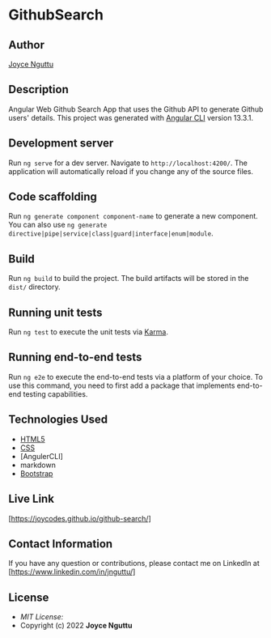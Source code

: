 # GithubSearch


## Author

[Joyce Nguttu](https://github.com/joycodes)

## Description

Angular Web Github Search App that uses the Github API to generate Github users' details.
This project was generated with [Angular CLI](https://github.com/angular/angular-cli) version 13.3.1.

## Development server

Run `ng serve` for a dev server. Navigate to `http://localhost:4200/`. The application will automatically reload if you change any of the source files.

## Code scaffolding

Run `ng generate component component-name` to generate a new component. You can also use `ng generate directive|pipe|service|class|guard|interface|enum|module`.

## Build

Run `ng build` to build the project. The build artifacts will be stored in the `dist/` directory.

## Running unit tests

Run `ng test` to execute the unit tests via [Karma](https://karma-runner.github.io).

## Running end-to-end tests

Run `ng e2e` to execute the end-to-end tests via a platform of your choice. To use this command, you need to first add a package that implements end-to-end testing capabilities.

## Technologies Used

* [HTML5](https://github.com/topics/html5)
* [CSS](https://github.com/topics/css3)
* [AngulerCLI]
* markdown
* [Bootstrap](https://github.com/topics/bootstrap)

## Live Link
[https://joycodes.github.io/github-search/]

## Contact Information 

If you have any question or contributions, please contact me on LinkedIn at [https://www.linkedin.com/in/jnguttu/]

## License
* *MIT License:*
* Copyright (c) 2022 **Joyce Nguttu**
